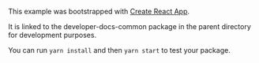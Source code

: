 This example was bootstrapped with [Create React App](https://github.com/facebook/create-react-app).

It is linked to the developer-docs-common package in the parent directory for development purposes.

You can run `yarn install` and then `yarn start` to test your package.
